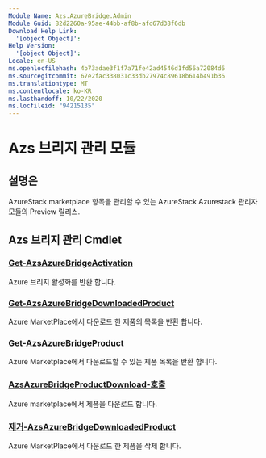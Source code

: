 ```yaml
---
Module Name: Azs.AzureBridge.Admin
Module Guid: 82d2260a-95ae-44bb-af8b-afd67d38f6db
Download Help Link:
  '[object Object]': 
Help Version:
  '[object Object]': 
Locale: en-US
ms.openlocfilehash: 4b73adae3f1f7a71fe42ad4546d1fd56a72084d6
ms.sourcegitcommit: 67e2fac338031c33db27974c89618b614b491b36
ms.translationtype: MT
ms.contentlocale: ko-KR
ms.lasthandoff: 10/22/2020
ms.locfileid: "94215135"
---
```

# Azs 브리지 관리 모듈
## 설명은
AzureStack marketplace 항목을 관리할 수 있는 AzureStack Azurestack 관리자 모듈의 Preview 릴리스. 

## Azs 브리지 관리 Cmdlet
### [Get-AzsAzureBridgeActivation](Get-AzsAzureBridgeActivation.md)
Azure 브리지 활성화를 반환 합니다.

### [Get-AzsAzureBridgeDownloadedProduct](Get-AzsAzureBridgeDownloadedProduct.md)
Azure MarketPlace에서 다운로드 한 제품의 목록을 반환 합니다.

### [Get-AzsAzureBridgeProduct](Get-AzsAzureBridgeProduct.md)
Azure Marketplace에서 다운로드할 수 있는 제품 목록을 반환 합니다.

### [AzsAzureBridgeProductDownload-호출](Invoke-AzsAzureBridgeProductDownload.md)
Azure marketplace에서 제품을 다운로드 합니다.

### [제거-AzsAzureBridgeDownloadedProduct](Remove-AzsAzureBridgeDownloadedProduct.md)
Azure MarketPlace에서 다운로드 한 제품을 삭제 합니다.

